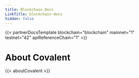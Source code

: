 ```yaml
---
title: Blockchain Docs
LinkTitle: blockchain-docs
hidden: false
---
```


<!--
Instructions:
1. Copy the code below into a new md file for the blockchain partner.
2. Replace "blockchain" with the partner name. This should match the slug used for the network page. For example, if the network page is `/networks/etherem/`, then use the blockchain name: "ethereum" (all lowercase).
3. Pass in the corresponding chainIDs for mainnet and testnet. If either are not supported, use "NA".
4. The `apiReferenceChain` is the chainId to use in all the links to the API reference and the code snippets.

The shortcode for the partner docs template can be found in `/shortcodes/partnerDocsTemplate.html`

To provide the HTML or Markdown files to the partner blockchain, one approach is to do the following:
1. Open the rendered partner-docs page in your browser and open the Sources tabe in the Developer Tools.
2. Copy the HTML code starting from the <h1>Introduction</h1> element to the end of the About Covalent section.
3. Use an online HTML to Markdown coverter (https://www.convertsimple.com/convert-html-to-markdown/) to get the markdown copy
4. Test the markdown in your code editor to check it renders correctly.
-->

{{< partnerDocsTemplate blockchain="blockchain" mainnet="1" testnet="42" apiReferenceChain="1" >}}
&nbsp;
# About Covalent
{{< aboutCovalent >}}
